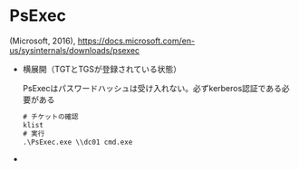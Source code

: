 # PsExec

(Microsoft, 2016), https://docs.microsoft.com/en-us/sysinternals/downloads/psexec

* 横展開（TGTとTGSが登録されている状態）

  PsExecはパスワードハッシュは受け入れない。必ずkerberos認証である必要がある

  ```cmd
  # チケットの確認
  klist
  # 実行
  .\PsExec.exe \\dc01 cmd.exe
  ```

* 